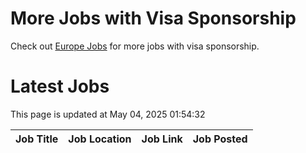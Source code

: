 # More Jobs with Visa Sponsorship

Check out [Europe Jobs](https://github.com/sureshparimi/europejobs#latest-jobs) for more jobs with visa sponsorship.

# Latest Jobs

This page is updated at May 04, 2025 01:54:32

| Job Title | Job Location | Job Link | Job Posted |
| --- | --- | --- | --- |
